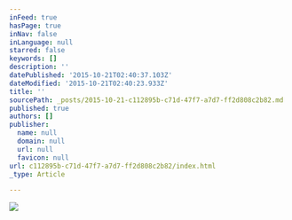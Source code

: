 ```yaml
---
inFeed: true
hasPage: true
inNav: false
inLanguage: null
starred: false
keywords: []
description: ''
datePublished: '2015-10-21T02:40:37.103Z'
dateModified: '2015-10-21T02:40:23.933Z'
title: ''
sourcePath: _posts/2015-10-21-c112895b-c71d-47f7-a7d7-ff2d808c2b82.md
published: true
authors: []
publisher:
  name: null
  domain: null
  url: null
  favicon: null
url: c112895b-c71d-47f7-a7d7-ff2d808c2b82/index.html
_type: Article

---
```

![](https://the-grid-user-content.s3-us-west-2.amazonaws.com/226c99dd-55a5-43d5-8e53-e5d94431542f.png)